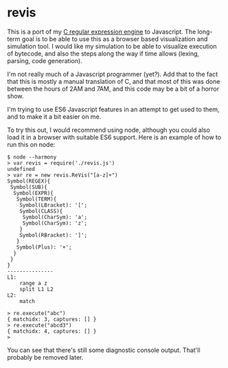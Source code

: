 revis
=====

This is a port of my [C regular expression engine][cre] to Javascript.  The
long-term goal is to be able to use this as a browser based visualization and
simulation tool.  I would like my simulation to be able to visualize execution
of bytecode, and also the steps along the way if time allows (lexing, parsing,
code generation).

I'm not really much of a Javascript programmer (yet?).  Add that to the fact
that this is mostly a manual translation of C, and that most of this was done
between the hours of 2AM and 7AM, and this code may be a bit of a horror show.

I'm trying to use ES6 Javascript features in an attempt to get used to them, and
to make it a bit easier on me.

To try this out, I would recommend using node, although you could also load it
in a browser with suitable ES6 support.  Here is an example of how to run this
on node:

```
$ node --harmony
> var revis = require('./revis.js')
undefined
> var re = new revis.ReVis("[a-z]+")
Symbol(REGEX){
 Symbol(SUB){
  Symbol(EXPR){
   Symbol(TERM){
    Symbol(LBracket): '[';
    Symbol(CLASS){
     Symbol(CharSym): 'a';
     Symbol(CharSym): 'z';
    }
    Symbol(RBracket): ']';
   }
   Symbol(Plus): '+';
  }
 }
}
---------------
L1:
    range a z
    split L1 L2
L2:
    match

> re.execute("abc")
{ matchidx: 3, captures: [] }
> re.execute("abcd3")
{ matchidx: 4, captures: [] }
> 
```

You can see that there's still some diagnostic console output.  That'll probably
be removed later.

[cre]: https://github.com/brenns10/regex
